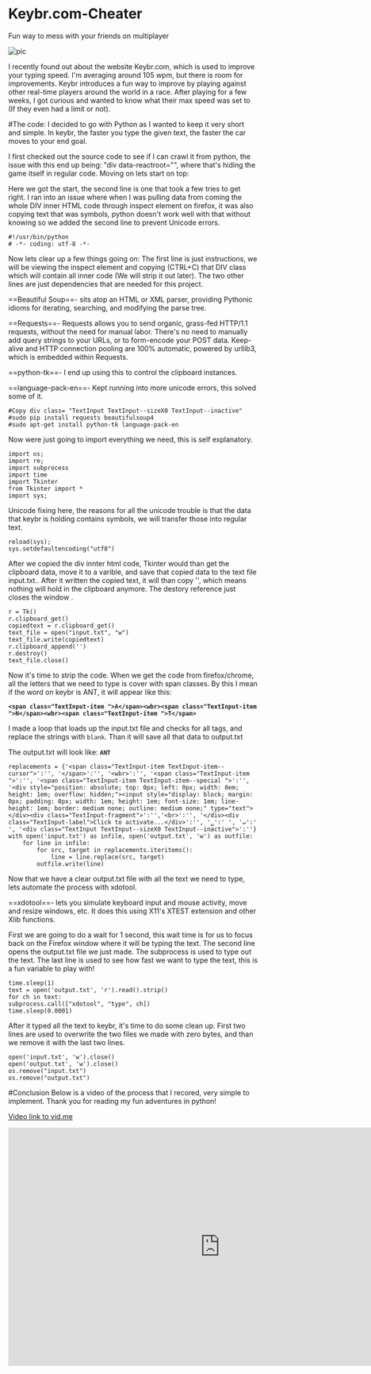 # Keybr.com-Cheater
Fun way to mess with your friends on multiplayer

![pic](http://anthonys.io/content/images/2016/11/keybr.png)

I recently found out about the website Keybr.com, which is used to improve your typing speed. I'm averaging around 105 wpm, but there is room for improvements. Keybr introduces a fun way to improve by playing against other real-time players around the world in a race. After playing for a few weeks, I got curious and wanted to know what their max speed was set to (If they even had a limit or not).

#The code:
I decided to go with Python as I wanted to keep it very short and simple. In keybr, the faster you type the given text, the faster the car moves to your end goal. 

I first checked out the source code to see if I can crawl it from python, the issue with this end up being: "div data-reactroot="", where that's hiding the game itself in regular code. Moving on lets start on top:

Here we got the start, the second line is one that took a few tries to get right. I ran into an issue where when I was pulling data from coming the whole DIV inner HTML code through inspect element on firefox, it was also copying text that was symbols, python doesn't work well with that without knowing so we added the second line to prevent Unicode errors.
```language-python
#!/usr/bin/python
# -*- coding: utf-8 -*-
``` 
Now lets clear up a few things going on: The first line is just instructions, we will be viewing the inspect element and copying (CTRL+C) that DIV class which will contain all inner code (We will strip it out later). The two other lines are just dependencies that are needed for this project.

==Beautiful Soup==- sits atop an HTML or XML parser, providing Pythonic idioms for iterating, searching, and modifying the parse tree.

==Requests==- Requests allows you to send organic, grass-fed HTTP/1.1 requests, without the need for manual labor. There's no need to manually add query strings to your URLs, or to form-encode your POST data. Keep-alive and HTTP connection pooling are 100% automatic, powered by urllib3, which is embedded within Requests.

==python-tk==- I end up using this to control the clipboard instances.

==language-pack-en==- Kept running into more unicode errors, this solved some of it.

```language-python
#Copy div class= "TextInput TextInput--sizeX0 TextInput--inactive"
#sudo pip install requests beautifulsoup4
#sudo apt-get install python-tk language-pack-en
``` 
Now were just going to import everything we need, this is self explanatory.
```language-python
import os;
import re;
import subprocess
import time
import Tkinter
from Tkinter import *
import sys;
``` 
Unicode fixing here, the reasons for all the unicode trouble is that the data that keybr is holding contains symbols, we will transfer those into regular text.
```language-python
reload(sys);
sys.setdefaultencoding("utf8")
``` 
After we copied the div innter html code, Tkinter would than get the clipboard data, move it to a varible, and save that copied data to the text file input.txt.. After it written the copied text, it will than copy '', which means nothing will hold in the clipboard anymore. The destory reference just closes the window .
```language-python
r = Tk()
r.clipboard_get()
copiedtext = r.clipboard_get()
text_file = open("input.txt", "w")
text_file.write(copiedtext)
r.clipboard_append('')
r.destroy()
text_file.close()
``` 
Now it's time to strip the code. When we get the code from firefox/chrome, all the letters that we need to type is cover with span classes. By this I mean if the word on keybr is ANT, it will appear like this:

**`<span class="TextInput-item ">A</span><wbr><span class="TextInput-item ">N</span><wbr><span class="TextInput-item ">T</span>`**

I made a loop that loads up the input.txt file and checks for all tags, and replace the strings with `blank`. Than it will save all that data to output.txt

The output.txt will look like: **`ANT`**

```language-python
replacements = {'<span class="TextInput-item TextInput-item--cursor">':'', '</span>':'', '<wbr>':'', '<span class="TextInput-item ">':'', '<span class="TextInput-item TextInput-item--special ">':'', '<div style="position: absolute; top: 0px; left: 0px; width: 0em; height: 1em; overflow: hidden;"><input style="display: block; margin: 0px; padding: 0px; width: 1em; height: 1em; font-size: 1em; line-height: 1em; border: medium none; outline: medium none;" type="text"></div><div class="TextInput-fragment">':'','<br>':'', '</div><div class="TextInput-label">Click to activate...</div>':'', '␣':' ', '↵':' ', '<div class="TextInput TextInput--sizeX0 TextInput--inactive">':''}
with open('input.txt') as infile, open('output.txt', 'w') as outfile:
    for line in infile:
        for src, target in replacements.iteritems():
            line = line.replace(src, target)
        outfile.write(line)
``` 

Now that we have a clear output.txt file with all the text we need to type, lets automate the process with xdotool.

==xdotool==- lets you simulate keyboard input and mouse activity, move and resize windows, etc. It does this using X11's XTEST extension and other Xlib functions.

First we are going to do a wait for 1 second, this wait time is for us to focus back on the Firefox window where it will be typing the text. The second line opens the output.txt file we just made. The subprocess is used to type out the text. The last line is used to see how fast we want to type the text, this is a fun variable to play with!

```language-python
time.sleep(1)
text = open('output.txt', 'r').read().strip()
for ch in text:
subprocess.call(["xdotool", "type", ch])
time.sleep(0.0001)
``` 
After it typed all the text to keybr, it's time to do some clean up. First two lines are used to overwrite the two files we made with zero bytes, and than we remove it with the last two lines.

```language-python
open('input.txt', 'w').close()
open('output.txt', 'w').close()
os.remove("input.txt")
os.remove("output.txt")
``` 
#Conclusion
Below is a video of the process that I recored, very simple to implement. Thank you for reading my fun adventures in python!


[Video link to vid.me](https://vid.me/fg7E)
<iframe src="https://vid.me/e/fg7E?stats=1" width="854" height="480" frameborder="0" allowfullscreen webkitallowfullscreen mozallowfullscreen scrolling="no"></iframe>
